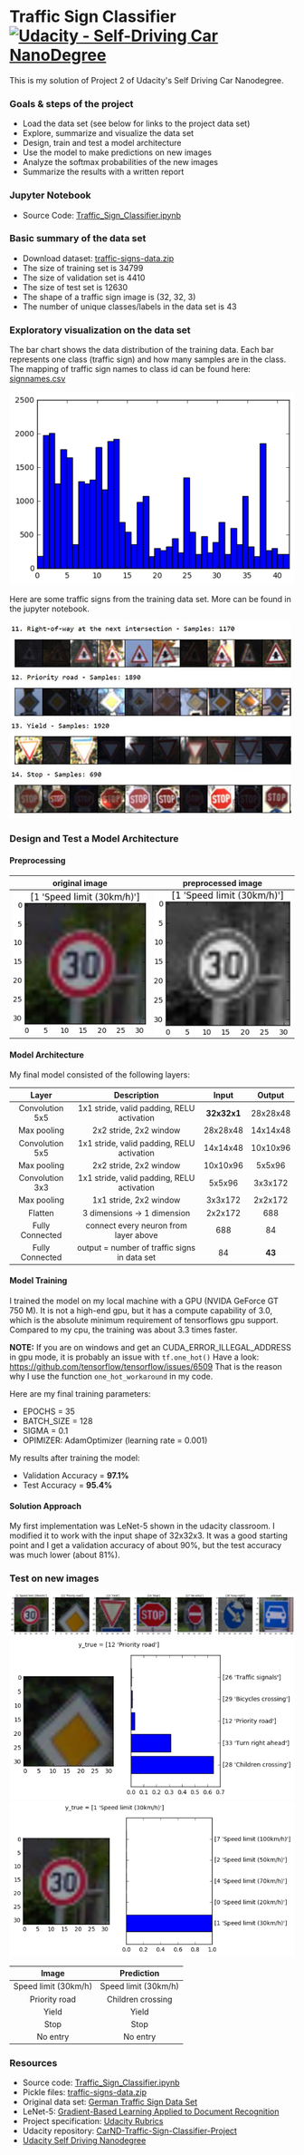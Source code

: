 # Traffic Sign Classifier [![Udacity - Self-Driving Car NanoDegree](https://s3.amazonaws.com/udacity-sdc/github/shield-carnd.svg)](http://www.udacity.com/drive)

This is my solution of Project 2 of Udacity's Self Driving Car Nanodegree.  

### Goals & steps of the project
* Load the data set (see below for links to the project data set)
* Explore, summarize and visualize the data set
* Design, train and test a model architecture
* Use the model to make predictions on new images
* Analyze the softmax probabilities of the new images
* Summarize the results with a written report

### Jupyter Notebook

* Source Code: [Traffic_Sign_Classifier.ipynb](./Traffic_Sign_Classifier.ipynb)

### Basic summary of the data set

* Download dataset: [traffic-signs-data.zip](https://d17h27t6h515a5.cloudfront.net/topher/2017/February/5898cd6f_traffic-signs-data/traffic-signs-data.zip)
* The size of training set is 34799
* The size of validation set is 4410
* The size of test set is 12630
* The shape of a traffic sign image is (32, 32, 3)
* The number of unique classes/labels in the data set is 43

### Exploratory visualization on the data set

The bar chart shows the data distribution of the training data. Each bar represents one class (traffic sign) and how many samples are in the class. The mapping of traffic sign names to class id can be found here: [signnames.csv](./signnames.csv)

![histogram](./images/histogram.png "histogram")

Here are some traffic signs from the training data set. More can be found in the jupyter notebook.

![original training images](./images/training_data_raw.jpg "original training images")

### Design and Test a Model Architecture

#### Preprocessing

|original image|preprocessed image
|----|----|
|![original image](./images/original_image.png "original image")|![preprocessed  image](./images/preprocessed_image.png "preprocessed image")|

#### Model Architecture
 
 My final model consisted of the following layers:

| Layer         		|     Description	        					| Input |Output| 
|:---------------------:|:---------------------------------------------:| :----:|:-----:|
| Convolution 5x5     	| 1x1 stride, valid padding, RELU activation 	|**32x32x1**|28x28x48|
| Max pooling			| 2x2 stride, 2x2 window						|28x28x48|14x14x48|
| Convolution 5x5 	    | 1x1 stride, valid padding, RELU activation 	|14x14x48|10x10x96|
| Max pooling			| 2x2 stride, 2x2 window	   					|10x10x96|5x5x96|
| Convolution 3x3 		| 1x1 stride, valid padding, RELU activation    |5x5x96|3x3x172|
| Max pooling			| 1x1 stride, 2x2 window        				|3x3x172|2x2x172|
| Flatten				| 3 dimensions -> 1 dimension					|2x2x172| 688|
| Fully Connected | connect every neuron from layer above			|688|84|
| Fully Connected | output = number of traffic signs in data set	|84|**43**|

#### Model Training

I trained the model on my local machine with a GPU (NVIDA GeForce GT 750 M). It is not a high-end gpu, but it has a compute capability of 3.0, which is the absolute minimum requirement of tensorflows gpu support. Compared to my cpu, the training was about 3.3 times faster.

**NOTE:** If you are on windows and get an CUDA_ERROR_ILLEGAL_ADDRESS in gpu mode, it is probably an issue with ```tf.one_hot()``` Have a look: https://github.com/tensorflow/tensorflow/issues/6509 That is the reason why I use the function ```one_hot_workaround``` in my code.

Here are my final training parameters:
* EPOCHS = 35
* BATCH_SIZE = 128
* SIGMA = 0.1
* OPIMIZER: AdamOptimizer (learning rate = 0.001)

My results after training the model:
* Validation Accuracy = **97.1%**
* Test Accuracy = **95.4%**

#### Solution Approach

My first implementation was LeNet-5 shown in the udacity classroom. I modified it to work with the input shape of 32x32x3. It was a good starting point and I get a validation accuracy of about 90%, but the test accuracy was much lower (about 81%). 


### Test on new images


![new images](./images/new_images.png "new images")
![priority road softmax k-top](./images/priority_road_k_top.png "priority road softmax k-top")
![speed limit softmax k-top](./images/speed_limit_k_top.png "speed limit softmax k-top")

| Image			        |     Prediction		| 
|:---------------------:|:---------------------:| 
| Speed limit (30km/h)  | Speed limit (30km/h)  | 
| Priority road   		| Children crossing 	|
| Yield					| Yield					|
| Stop	      			| Stop					|
| No entry				| No entry    			|

### Resources
* Source code: [Traffic_Sign_Classifier.ipynb](./Traffic_Sign_Classifier.ipynb)
* Pickle files: [traffic-signs-data.zip](https://d17h27t6h515a5.cloudfront.net/topher/2017/February/5898cd6f_traffic-signs-data/traffic-signs-data.zip)
* Original data set: [German Traffic Sign Data Set](http://benchmark.ini.rub.de/?section=gtsrb&subsection=dataset)
* LeNet-5: [Gradient-Based Learning Applied to Document Recognition](http://yann.lecun.com/exdb/publis/pdf/lecun-01a.pdf)
* Project specification: [Udacity Rubrics](https://review.udacity.com/#!/rubrics/481/view)
* Udacity repository: [CarND-Traffic-Sign-Classifier-Project](https://github.com/udacity/CarND-Traffic-Sign-Classifier-Project)
* [Udacity Self Driving Nanodegree](http://www.udacity.com/drive)
